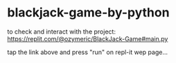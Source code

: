 # blackjack-game-by-python

to check and interact with the project: https://replit.com/@ozymeric/BlackJack-Game#main.py

tap the link above and press "run" on repl-it wep page...
